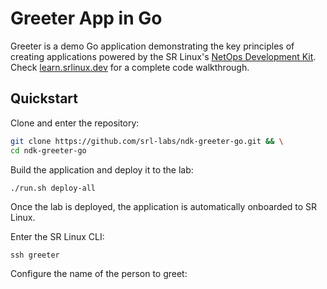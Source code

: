 # Greeter App in Go

Greeter is a demo Go application demonstrating the key principles of creating applications powered by the SR Linux's [NetOps Development Kit](https://learn.srlinux.dev/ndk/). Check [learn.srlinux.dev](https://learn.srlinux.dev/ndk/guide/env/go/) for a complete code walkthrough.

## Quickstart

Clone and enter the repository:

```bash
git clone https://github.com/srl-labs/ndk-greeter-go.git && \
cd ndk-greeter-go
```

Build the application and deploy it to the lab:

```
./run.sh deploy-all
```

Once the lab is deployed, the application is automatically onboarded to SR Linux.

Enter the SR Linux CLI:

```
ssh greeter
```

Configure the name of the person to greet:

```
